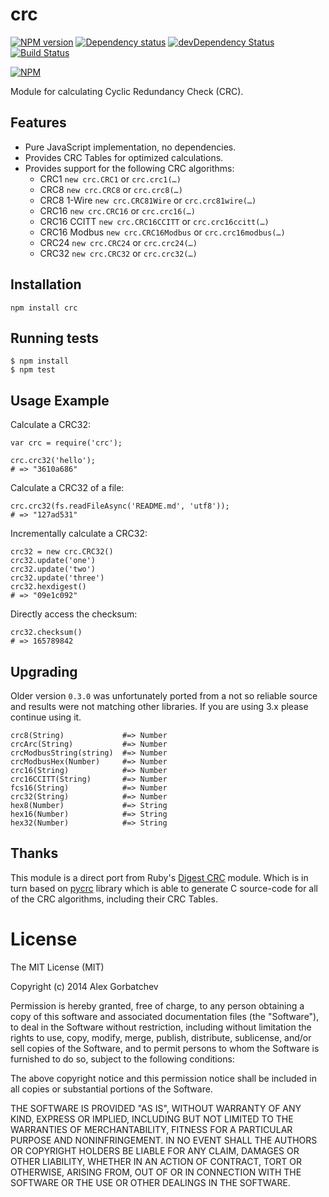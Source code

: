 # crc

[![NPM version](https://badge.fury.io/js/crc.svg)](http://badge.fury.io/js/crc)
[![Dependency status](https://david-dm.org/alexgorbatchev/node-crc.svg)](https://david-dm.org/alexgorbatchev/node-crc)
[![devDependency Status](https://david-dm.org/alexgorbatchev/node-crc/dev-status.svg)](https://david-dm.org/alexgorbatchev/node-crc#info=devDependencies)
[![Build Status](https://api.travis-ci.org/alexgorbatchev/node-crc.svg?branch=master)](https://travis-ci.org/alexgorbatchev/node-crc)

[![NPM](https://nodei.co/npm/crc.png?downloads=true)](https://npmjs.org/package/crc)

Module for calculating Cyclic Redundancy Check (CRC).

## Features

* Pure JavaScript implementation, no dependencies.
* Provides CRC Tables for optimized calculations.
* Provides support for the following CRC algorithms:
  * CRC1 `new crc.CRC1` or `crc.crc1(…)`
  * CRC8 `new crc.CRC8` or `crc.crc8(…)`
  * CRC8 1-Wire `new crc.CRC81Wire` or `crc.crc81wire(…)`
  * CRC16 `new crc.CRC16` or `crc.crc16(…)`
  * CRC16 CCITT `new crc.CRC16CCITT` or `crc.crc16ccitt(…)`
  * CRC16 Modbus `new crc.CRC16Modbus` or `crc.crc16modbus(…)`
  * CRC24 `new crc.CRC24` or `crc.crc24(…)`
  * CRC32 `new crc.CRC32` or `crc.crc32(…)`

## Installation

    npm install crc

## Running tests

    $ npm install
    $ npm test

## Usage Example

Calculate a CRC32:

    var crc = require('crc');

    crc.crc32('hello');
    # => "3610a686"

Calculate a CRC32 of a file:

    crc.crc32(fs.readFileAsync('README.md', 'utf8'));
    # => "127ad531"

Incrementally calculate a CRC32:

    crc32 = new crc.CRC32()
    crc32.update('one')
    crc32.update('two')
    crc32.update('three')
    crc32.hexdigest()
    # => "09e1c092"

Directly access the checksum:

    crc32.checksum()
    # => 165789842

## Upgrading

Older version `0.3.0` was unfortunately ported from a not so reliable source and results were not matching other libraries. If you are using 3.x please continue using it.

    crc8(String)             #=> Number
    crcArc(String)           #=> Number
    crcModbusString(string)  #=> Number
    crcModbusHex(Number)     #=> Number
    crc16(String)            #=> Number
    crc16CCITT(String)       #=> Number
    fcs16(String)            #=> Number
    crc32(String)            #=> Number
    hex8(Number)             #=> String
    hex16(Number)            #=> String
    hex32(Number)            #=> String

## Thanks

This module is a direct port from Ruby's [Digest CRC](https://github.com/postmodern/digest-crc)
module. Which is in turn based on [pycrc](http://www.tty1.net/pycrc/) library
which is able to generate C source-code for all of the CRC algorithms,
including their CRC Tables.

# License

The MIT License (MIT)

Copyright (c) 2014 Alex Gorbatchev

Permission is hereby granted, free of charge, to any person obtaining a copy
of this software and associated documentation files (the "Software"), to deal
in the Software without restriction, including without limitation the rights
to use, copy, modify, merge, publish, distribute, sublicense, and/or sell
copies of the Software, and to permit persons to whom the Software is
furnished to do so, subject to the following conditions:

The above copyright notice and this permission notice shall be included in
all copies or substantial portions of the Software.

THE SOFTWARE IS PROVIDED "AS IS", WITHOUT WARRANTY OF ANY KIND, EXPRESS OR
IMPLIED, INCLUDING BUT NOT LIMITED TO THE WARRANTIES OF MERCHANTABILITY,
FITNESS FOR A PARTICULAR PURPOSE AND NONINFRINGEMENT. IN NO EVENT SHALL THE
AUTHORS OR COPYRIGHT HOLDERS BE LIABLE FOR ANY CLAIM, DAMAGES OR OTHER
LIABILITY, WHETHER IN AN ACTION OF CONTRACT, TORT OR OTHERWISE, ARISING FROM,
OUT OF OR IN CONNECTION WITH THE SOFTWARE OR THE USE OR OTHER DEALINGS IN
THE SOFTWARE.
